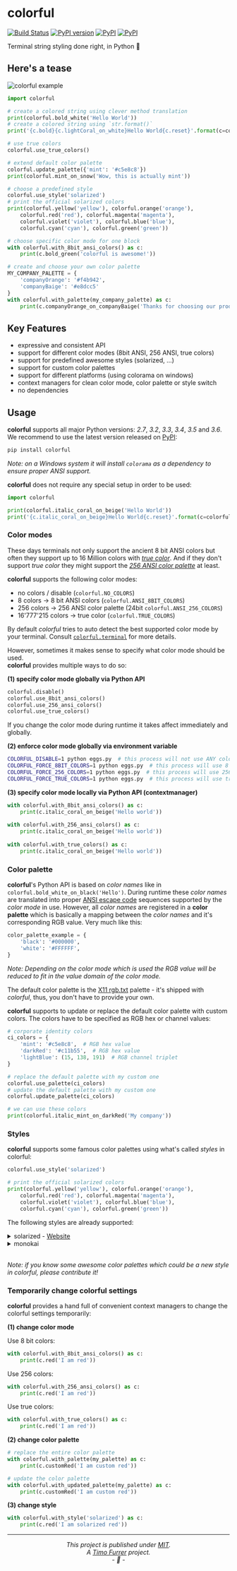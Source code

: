 # colorful

[![Build Status](https://travis-ci.org/timofurrer/colorful.svg?branch=master)](https://travis-ci.org/timofurrer/colorful)
[![PyPI version](https://badge.fury.io/py/colorful.svg)](https://badge.fury.io/py/colorful)
[![PyPI](https://img.shields.io/pypi/pyversions/colorful.svg)](https://pypi.python.org/pypi/colorful)
[![PyPI](https://img.shields.io/pypi/wheel/colorful.svg)](https://pypi.python.org/pypi/colorful)

Terminal string styling done right, in Python :tada:

## Here's a tease

![colorful example](examples/basic_example.png)

```python
import colorful

# create a colored string using clever method translation
print(colorful.bold_white('Hello World'))
# create a colored string using `str.format()`
print('{c.bold}{c.lightCoral_on_white}Hello World{c.reset}'.format(c=colorful))

# use true colors
colorful.use_true_colors()

# extend default color palette
colorful.update_palette({'mint': '#c5e8c8'})
print(colorful.mint_on_snow('Wow, this is actually mint'))

# choose a predefined style
colorful.use_style('solarized')
# print the official solarized colors
print(colorful.yellow('yellow'), colorful.orange('orange'), 
    colorful.red('red'), colorful.magenta('magenta'),
    colorful.violet('violet'), colorful.blue('blue'),
    colorful.cyan('cyan'), colorful.green('green'))

# choose specific color mode for one block
with colorful.with_8bit_ansi_colors() as c:
    print(c.bold_green('colorful is awesome!'))

# create and choose your own color palette
MY_COMPANY_PALETTE = {
    'companyOrange': '#f4b942',
    'companyBaige': '#e8dcc5'
}
with colorful.with_palette(my_company_palette) as c:
    print(c.companyOrange_on_companyBaige('Thanks for choosing our product!'))
```

## Key Features

* expressive and consistent API
* support for different color modes (8bit ANSI, 256 ANSI, true colors)
* support for predefined awesome styles (solarized, ...)
* support for custom color palettes
* support for different platforms (using colorama on windows)
* context managers for clean color mode, color palette or style switch
* no dependencies

## Usage

**colorful** supports all major Python versions: *2.7*, *3.2*, *3.3*, *3.4*, *3.5* and *3.6*. <br>
We recommend to use the latest version released on [PyPI](https://pypi.python.org/pypi/colorful):

```bash
pip install colorful
```

*Note: on a Windows system it will install ``colorama`` as a dependency to ensure proper ANSI support.*

**colorful** does not require any special setup in order to be used:

```python
import colorful

print(colorful.italic_coral_on_beige('Hello World'))
print('{c.italic_coral_on_beige}Hello World{c.reset}'.format(c=colorful))
```

### Color modes

These days terminals not only support the ancient 8 bit ANSI colors but often they support up to 16 Million colors with *[true color](https://en.wikipedia.org/wiki/Color_depth#True_color_.2824-bit.29)*. And if they don't support *true color* they might support the *[256 ANSI color palette](https://en.wikipedia.org/wiki/ANSI_escape_code#Colors)* at least.

**colorful** supports the following color modes:

* no colors / disable (``colorful.NO_COLORS``)
* 8 colors -> 8 bit ANSI colors (``colorful.ANSI_8BIT_COLORS``)
* 256 colors -> 256 ANSI color palette (24bit ``colorful.ANSI_256_COLORS``)
* 16'777'215 colors -> true color (``colorful.TRUE_COLORS``)

By default *colorful* tries to auto detect the best supported color mode by your terminal. Consult [`colorful.terminal`](https://github.com/timofurrer/colorful/blob/master/colorful/terminal.py) for more details.

However, sometimes it makes sense to specify what color mode should be used.<br>
**colorful** provides multiple ways to do so: 

**(1) specify color mode globally via Python API**

```python
colorful.disable()
colorful.use_8bit_ansi_colors()
colorful.use_256_ansi_colors()
colorful.use_true_colors()
```

If you change the color mode during runtime it takes affect immediately and globally. 

**(2) enforce color mode globally via environment variable**

```bash
COLORFUL_DISABLE=1 python eggs.py  # this process will not use ANY coloring
COLORFUL_FORCE_8BIT_COLORS=1 python eggs.py  # this process will use 8 bit ANSI colors by default
COLORFUL_FORCE_256_COLORS=1 python eggs.py  # this process will use 256 ANSI colors by default
COLORFUL_FORCE_TRUE_COLORS=1 python eggs.py  # this process will use true colors by default
```

**(3) specify color mode locally via Python API (contextmanager)**

```python
with colorful.with_8bit_ansi_colors() as c:
    print(c.italic_coral_on_beige('Hello world'))
    
with colorful.with_256_ansi_colors() as c:
    print(c.italic_coral_on_beige('Hello world'))
    
with colorful.with_true_colors() as c:
    print(c.italic_coral_on_beige('Hello world'))
```

### Color palette

**colorful**'s Python API is based on *color names* like in `colorful.bold_white_on_black('Hello')`. During runtime these *color names* are translated into proper [ANSI escape code](https://en.wikipedia.org/wiki/ANSI_escape_code) sequences supported by the *color mode* in use. However, all *color names* are registered in a **color palette** which is basically a mapping between the *color names* and it's corresponding RGB value. Very much like this:

```python
color_palette_example = {
    'black': '#000000',
    'white': '#FFFFFF',
}
```

*Note: Depending on the color mode which is used the RGB value will be reduced to fit in the value domain of the color mode.*

The default color palette is the [X11 rgb.txt](https://en.wikipedia.org/wiki/X11_color_names) palette - it's shipped with *colorful*, thus, you don't have to provide your own.

**colorful** supports to update or replace the default color palette with custom colors. The colors have to be specified as RGB hex or channel values:

```python
# corporate identity colors
ci_colors = {
    'mint': '#c5e8c8',  # RGB hex value
    'darkRed': '#c11b55',  # RGB hex value
    'lightBlue': (15, 138, 191)  # RGB channel triplet
}

# replace the default palette with my custom one
colorful.use_palette(ci_colors)
# update the default palette with my custom one
colorful.update_palette(ci_colors)

# we can use these colors
print(colorful.italic_mint_on_darkRed('My company'))
```

### Styles

**colorful** supports some famous color palettes using what's called *styles* in colorful:

```python
colorful.use_style('solarized')

# print the official solarized colors
print(colorful.yellow('yellow'), colorful.orange('orange'), 
    colorful.red('red'), colorful.magenta('magenta'),
    colorful.violet('violet'), colorful.blue('blue'),
    colorful.cyan('cyan'), colorful.green('green'))
```

The following styles are already supported:

<details>
 <summary>solarized - <a href="http://ethanschoonover.com/solarized">Website</a></summary>
 <br>
 <img src="https://github.com/timofurrer/colorful/blob/master/examples/solarized_base_colors.png" alt="solarized colors">
</details>
<details>
 <summary>monokai</summary>
 <br>
 <img src="https://github.com/timofurrer/colorful/blob/master/examples/monokai_base_colors.png" alt="monokai colors">
</details>
<br>

*Note: if you know some awesome color palettes which could be a new style in colorful, please contribute it!*

### Temporarily change colorful settings

**colorful** provides a hand full of convenient context managers to change the colorful settings temporarily:

**(1) change color mode**

Use 8 bit colors:

```python
with colorful.with_8bit_ansi_colors() as c:
    print(c.red('I am red'))
```

Use 256 colors:

```python
with colorful.with_256_ansi_colors() as c:
    print(c.red('I am red'))
```

Use true colors:

```python
with colorful.with_true_colors() as c:
    print(c.red('I am red'))
```

**(2) change color palette**

```python
# replace the entire color palette
with colorful.with_palette(my_palette) as c:
    print(c.customRed('I am custom red'))

# update the color palette
with colorful.with_updated_palette(my_palette) as c:
    print(c.customRed('I am custom red'))
```

**(3) change style**

```python
with colorful.with_style('solarized') as c:
    print(c.red('I am solarized red'))
```

***

*<p align="center">This project is published under [MIT](LICENSE).<br>A [Timo Furrer](https://tuxtimo.me) project.<br>- :tada: -</p>*
